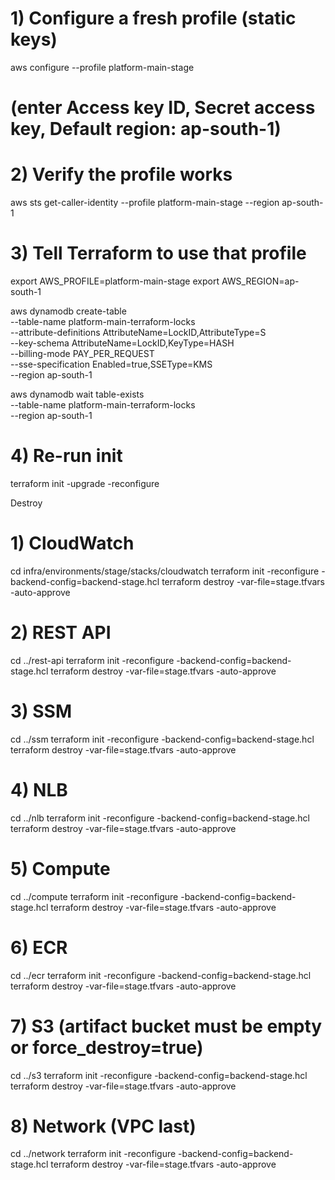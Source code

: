 # 1) Configure a fresh profile (static keys)
aws configure --profile platform-main-stage
#  (enter Access key ID, Secret access key, Default region: ap-south-1)

# 2) Verify the profile works
aws sts get-caller-identity --profile platform-main-stage --region ap-south-1

# 3) Tell Terraform to use that profile
export AWS_PROFILE=platform-main-stage
export AWS_REGION=ap-south-1

aws dynamodb create-table \
  --table-name platform-main-terraform-locks \
  --attribute-definitions AttributeName=LockID,AttributeType=S \
  --key-schema AttributeName=LockID,KeyType=HASH \
  --billing-mode PAY_PER_REQUEST \
  --sse-specification Enabled=true,SSEType=KMS \
  --region ap-south-1

aws dynamodb wait table-exists \
  --table-name platform-main-terraform-locks \
  --region ap-south-1



# 4) Re-run init
terraform init -upgrade -reconfigure

Destroy
# 1) CloudWatch
cd infra/environments/stage/stacks/cloudwatch
terraform init -reconfigure -backend-config=backend-stage.hcl
terraform destroy -var-file=stage.tfvars -auto-approve

# 2) REST API
cd ../rest-api
terraform init -reconfigure -backend-config=backend-stage.hcl
terraform destroy -var-file=stage.tfvars -auto-approve

# 3) SSM
cd ../ssm
terraform init -reconfigure -backend-config=backend-stage.hcl
terraform destroy -var-file=stage.tfvars -auto-approve

# 4) NLB
cd ../nlb
terraform init -reconfigure -backend-config=backend-stage.hcl
terraform destroy -var-file=stage.tfvars -auto-approve

# 5) Compute
cd ../compute
terraform init -reconfigure -backend-config=backend-stage.hcl
terraform destroy -var-file=stage.tfvars -auto-approve

# 6) ECR
cd ../ecr
terraform init -reconfigure -backend-config=backend-stage.hcl
terraform destroy -var-file=stage.tfvars -auto-approve

# 7) S3 (artifact bucket must be empty or force_destroy=true)
cd ../s3
terraform init -reconfigure -backend-config=backend-stage.hcl
terraform destroy -var-file=stage.tfvars -auto-approve

# 8) Network (VPC last)
cd ../network
terraform init -reconfigure -backend-config=backend-stage.hcl
terraform destroy -var-file=stage.tfvars -auto-approve
